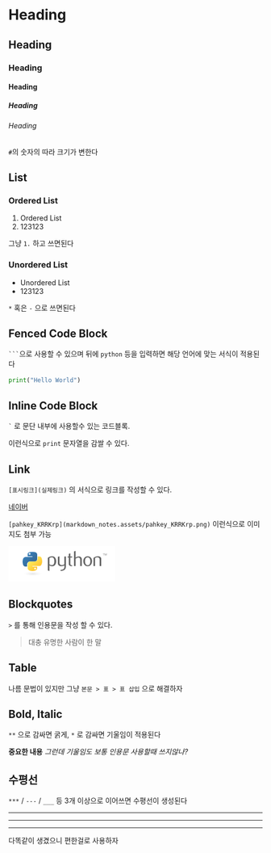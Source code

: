 # Heading

## Heading

### Heading

#### Heading

##### Heading

###### Heading

`#`의 숫자의 따라 크기가 변한다



## List

### Ordered List

1. Ordered List
2. 123123

그냥 `1.` 하고 쓰면된다



### Unordered List

* Unordered List
* 123123

`*` 혹은 `-` 으로 쓰면된다



## Fenced Code Block

`` ``` ``으로 사용할 수 있으며 뒤에 `python` 등을 입력하면 해당 언어에 맞는 서식이 적용된다

```python
print("Hello World")
```



## Inline Code Block

`` ` `` 로 문단 내부에 사용할수 있는 코드블록.

이런식으로 ``print`` 문자열을 감쌀 수 있다.



## Link

`[표시링크](실제링크)` 의 서식으로 링크를 작성할 수 있다.

[네이버]([NAVER](https://www.naver.com/))



`[pahkey_KRRKrp](markdown_notes.assets/pahkey_KRRKrp.png)`  이런식으로 이미지도 첨부 가능

![pahkey_KRRKrp](markdown_notes.assets/pahkey_KRRKrp.png)

## Blockquotes

`>` 를 통해 인용문을 작성 할 수 있다.

> 대충 유명한 사람이 한 말



## Table

나름 문법이 있지만 그냥 `본문 > 표 > 표 삽입` 으로 해결하자



## Bold, Italic

`**` 으로 감싸면 굵게, `*` 로 감싸면 기울임이 적용된다

**중요한 내용** *그런데 기울임도 보통 인용문 사용할때 쓰지않나?*



## 수평선

`***` / `---` / `___` 등 3개 이상으로 이어쓰면 수평선이 생성된다

***

---

___

다똑같이 생겼으니 편한걸로 사용하자

